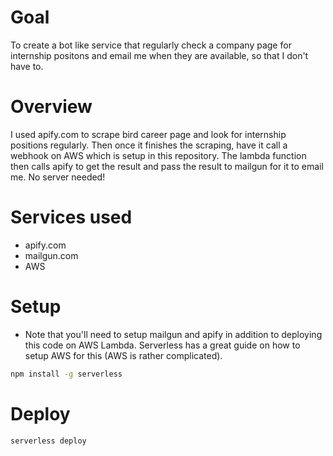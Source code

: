 # Goal

To create a bot like service that regularly check a company page for internship positons and email me when they are available, so that I don't have to.


# Overview

I used apify.com to scrape bird career page and look for internship positions regularly. Then once it finishes the scraping, have it call a webhook on AWS which is setup in this repository. The lambda function then calls apify to get the result and pass the result to mailgun for it to email me. No server needed!

# Services used

- apify.com
- mailgun.com
- AWS

# Setup
* Note that you'll need to setup mailgun and apify in addition to deploying this code on AWS Lambda. Serverless has a great guide on how to setup AWS for this (AWS is rather complicated).

```bash
npm install -g serverless
```

# Deploy
```bash
serverless deploy
```



